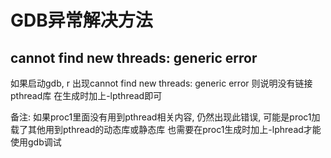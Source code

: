 # GDB异常解决方法

## cannot find new threads: generic error

如果启动gdb, r
出现cannot find new threads: generic error
则说明没有链接pthread库
在生成时加上-lpthread即可

备注:
如果proc1里面没有用到pthread相关内容, 仍然出现此错误, 
可能是proc1加载了其他用到pthread的动态库或静态库
也需要在proc1生成时加上-lphread才能使用gdb调试


